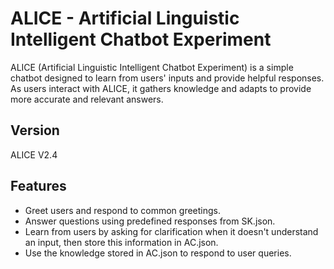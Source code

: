 # ALICE - Artificial Linguistic Intelligent Chatbot Experiment

ALICE (Artificial Linguistic Intelligent Chatbot Experiment) is a simple chatbot designed to learn from users' inputs and provide helpful responses. As users interact with ALICE, it gathers knowledge and adapts to provide more accurate and relevant answers.

## Version

ALICE V2.4

## Features

- Greet users and respond to common greetings.
- Answer questions using predefined responses from SK.json.
- Learn from users by asking for clarification when it doesn't understand an input, then store this information in AC.json.
- Use the knowledge stored in AC.json to respond to user queries.
